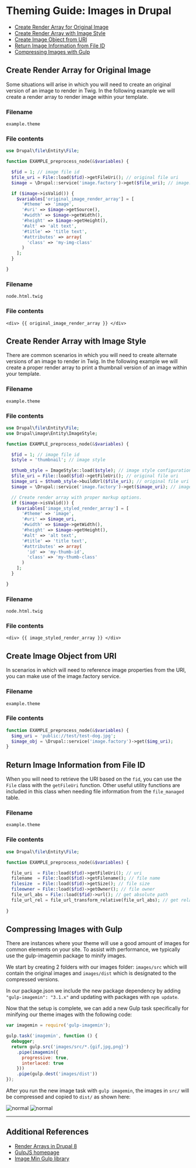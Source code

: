 # Theming Guide: Images in Drupal

* [Create Render Array for Original Image](#origrenderarray)
* [Create Render Array with Image Style](#stylerenderarray)
* [Create Image Object from URI](#imguri)
* [Return Image Information from File ID](#imgfiduri)
* [Compressing Images with Gulp](#gulpcompr)

<a name="origrenderarray"></a>
## Create Render Array for Original Image

Some situations will arise in which you will need to create an original version of an image to render in Twig. In the following example we will create a render array to render image within your template. 

### Filename

`example.theme`

### File contents

```php
use Drupal\file\Entity\File;

function EXAMPLE_preprocess_node(&$variables) {

  $fid = 1; // image file id
  $file_uri = File::load($fid)->getFileUri(); // original file uri
  $image = \Drupal::service('image.factory')->get($file_uri); // image.factory service to build object

  if ($image->isValid()) {
    $variables['original_image_render_array'] = [
      '#theme' => 'image',
      '#uri' => $image->getSource(),
      '#width' => $image->getWidth(),
      '#height' => $image->getHeight(),
      '#alt' => 'alt text',
      '#title' => 'title text',
      '#attributes' => array(
        'class' => 'my-img-class'
      )
    ];
  }

}
```

### Filename

`node.html.twig`

### File contents

```twig
<div> {{ original_image_render_array }} </div>
```

<a name="stylerenderarray"></a>
## Create Render Array with Image Style

There are common scenarios in which you will need to create alternate versions of an image to render in Twig. In the following example we will create a proper render array to print a thumbnail version of an image within your template. 

### Filename

`example.theme`

### File contents

```php
use Drupal\file\Entity\File;
use Drupal\image\Entity\ImageStyle;

function EXAMPLE_preprocess_node(&$variables) {

  $fid = 1; // image file id
  $style = 'thumbnail'; // image style

  $thumb_style = ImageStyle::load($style); // image style configuration entity
  $file_uri = File::load($fid)->getFileUri(); // original file uri
  $image_uri = $thumb_style->buildUrl($file_uri); // original file uri
  $image = \Drupal::service('image.factory')->get($image_uri); // image.factory service to build object

  // Create render array with proper markup options.
  if ($image->isValid()) { 
    $variables['image_styled_render_array'] = [
      '#theme' => 'image',
      '#uri' => $image_uri,
      '#width' => $image->getWidth(),
      '#height' => $image->getHeight(),
      '#alt' => 'alt text',
      '#title' => 'title text',
      '#attributes' => array(
        'id' => 'my-thumb-id',
        'class' => 'my-thumb-class'
      )
    ];
  }

}
```

### Filename

`node.html.twig`

### File contents

```twig
<div> {{ image_styled_render_array }} </div>
```

<a name="imguri"></a>
## Create Image Object from URI

In scenarios in which will need to reference image properties from the URI, you can make use of the image.factory service. 

### Filename

`example.theme`

### File contents

```php
function EXAMPLE_preprocess_node(&$variables) {
  $img_uri = 'public://test/test-dog.jpg';
  $image_obj = \Drupal::service('image.factory')->get($img_uri);
}
```

<a name="imgfiduri"></a>
## Return Image Information from File ID

When you will need to retrieve the URI based on the `fid`, you can use the `File` class with the `getFileUri` function. Other useful utility functions are included in this class when needing file information from the `file_managed` table. 

### Filename

`example.theme`

### File contents

```php
use Drupal\file\Entity\File;

function EXAMPLE_preprocess_node(&$variables) { 

  file_uri  = File::load($fid)->getFileUri(); // uri
  filename  = File::load($fid)->getFilename(); // file name
  filesize  = File::load($fid)->getSize(); // file size
  fileowner = File::load($fid)->getOwner(); // file owner
  file_url_abs = File::load($fid)->url(); // get absolute path
  file_url_rel = file_url_transform_relative(file_url_abs); // get relative path
    
}

```

<a name="gulpcompr"></a>
## Compressing Images with Gulp

There are instances where your theme will use a good amount of images for common elements on your site. To assist with performance, we typically use the gulp-imagemin package to minify images. 

We start by creating 2 folders with our images folder: `images/src` which will contain the original images and `images/dist` which is designated to the compressed versions. 

In our package.json we include the new package dependency by adding `"gulp-imagemin": "3.1.x"` and updating with packages with `npm update`.

Now that the setup is complete, we can add a new Gulp task specifically for minifying our theme images with the following code: 

```js
var imagemin = require('gulp-imagemin');

gulp.task('imagemin', function () {
  debugger;
  return gulp.src('images/src/*.{gif,jpg,png}')
    .pipe(imagemin({
      progressive: true,
      interlaced: true
    }))
    .pipe(gulp.dest('images/dist'))
});
```

After you run the new image task with `gulp imagemin`, the images in `src/` will be compressed and copied to `dist/` as shown here: 

![normal](https://content.screencast.com/users/BedimStudios/folders/Jing/media/9664c1e6-fb09-4a91-8855-e9b84bedf819/00001982.png "") ![normal](https://content.screencast.com/users/BedimStudios/folders/Jing/media/a74122bb-44cb-4e17-9e5f-036a9db13a5d/00001983.png "")

---

## Additional References

* [Render Arrays in Drupal 8](https://www.drupal.org/docs/8/api/render-api/render-arrays)
* [GulpJS homepage](http://gulpjs.com/)
* [Image Min Gulp library](https://www.npmjs.com/package/gulp-imagemin)

